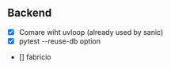 ## Backend
- [x] Comare wiht uvloop (already used by sanic)
- [x] pytest --reuse-db option
- [] fabricio
